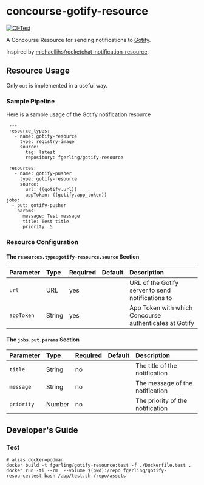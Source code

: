 # concourse-gotify-resource
[![CI-Test](https://concourse-ci.17xf.de/api/v1/teams/main/pipelines/concourse-gotify-resource/jobs/test/badge)](https://concourse-ci.17xf.de/teams/main/pipelines/concourse-gotify-resource)

A Concourse Resource for sending notifications to [Gotify](https://gotify.net/).

Inspired by [michaellihs/rocketchat-notification-resource](https://github.com/michaellihs/rocketchat-notification-resource).

## Resource Usage
Only `out` is implemented in a useful way.

### Sample Pipeline
Here is a sample usage of the Gotify notification resource

```
 ---
 resource_types:
   - name: gotify-resource
     type: registry-image
     source:
       tag: latest
       repository: fgerling/gotify-resource

 resources:
   - name: gotify-pusher
     type: gotify-resource
     source:
       url: ((gotify.url))
       appToken: ((gotify.app_token))
jobs:
  - put: gotify-pusher
    params:
      message: Test message
      title: Test title
      priority: 5
```

### Resource Configuration

#### The `resources.type:gotify-resource.source` Section

| Parameter  | Type   | Required | Default     | Description                                                       |
|:-----------|:-------|:---------|:------------|:------------------------------------------------------------------|
| `url`      | URL    | yes      |             | URL of the Gotify server to send notifications to                 |
| `appToken` | String | yes      |             | App Token with which Concourse authenticates at Gotify            |

#### The `jobs.put.params` Section

| Parameter | Type   | Required | Default     | Description                                                        |
|:----------|:-------|:---------|:------------|:-------------------------------------------------------------------|
| `title`   | String | no       |             | The title of the notification                                      |
| `message` | String | no       |             | The message of the notification                                    |
| `priority`| Number | no       |             | The priority of the notification                                   |


## Developer's Guide
### Test
```
# alias docker=podman
docker build -t fgerling/gotify-resource:test -f ./Dockerfile.test .
docker run -ti --rm  --volume $(pwd):/repo fgerling/gotify-resource:test bash /app/test.sh /repo/assets
```

